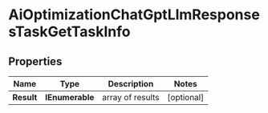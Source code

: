 # AiOptimizationChatGptLlmResponsesTaskGetTaskInfo


## Properties

| Name | Type | Description | Notes |
|------------ | ------------- | ------------- | -------------|
**Result** | **IEnumerable<AiOptimizationChatGptLlmResponsesTaskGetResultInfo>** | array of results |[optional]|